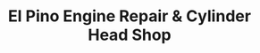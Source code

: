 ---
title: "El Pino Engine Repair & Cylinder Head Shop"
url: /garland/el-pino-engine-repair-und-cylinder-head-shop/
shop: Autowerkstatt
---